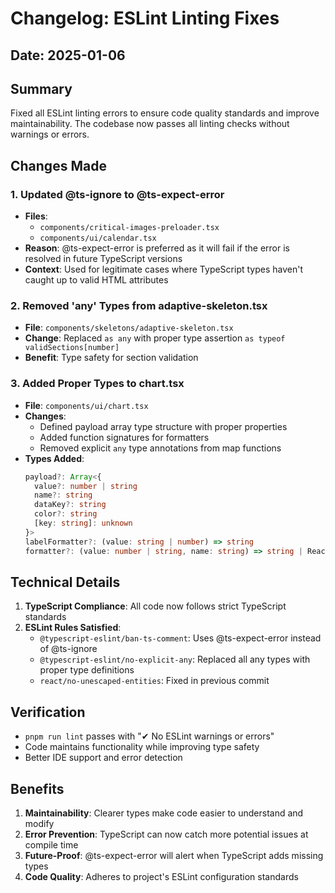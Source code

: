 # Changelog: ESLint Linting Fixes

## Date: 2025-01-06

## Summary
Fixed all ESLint linting errors to ensure code quality standards and improve maintainability. The codebase now passes all linting checks without warnings or errors.

## Changes Made

### 1. Updated @ts-ignore to @ts-expect-error
- **Files**: 
  - `components/critical-images-preloader.tsx`
  - `components/ui/calendar.tsx`
- **Reason**: @ts-expect-error is preferred as it will fail if the error is resolved in future TypeScript versions
- **Context**: Used for legitimate cases where TypeScript types haven't caught up to valid HTML attributes

### 2. Removed 'any' Types from adaptive-skeleton.tsx
- **File**: `components/skeletons/adaptive-skeleton.tsx`
- **Change**: Replaced `as any` with proper type assertion `as typeof validSections[number]`
- **Benefit**: Type safety for section validation

### 3. Added Proper Types to chart.tsx
- **File**: `components/ui/chart.tsx`
- **Changes**:
  - Defined payload array type structure with proper properties
  - Added function signatures for formatters
  - Removed explicit `any` type annotations from map functions
- **Types Added**:
  ```typescript
  payload?: Array<{
    value?: number | string
    name?: string
    dataKey?: string
    color?: string
    [key: string]: unknown
  }>
  labelFormatter?: (value: string | number) => string
  formatter?: (value: number | string, name: string) => string | React.ReactNode
  ```

## Technical Details

1. **TypeScript Compliance**: All code now follows strict TypeScript standards
2. **ESLint Rules Satisfied**:
   - `@typescript-eslint/ban-ts-comment`: Uses @ts-expect-error instead of @ts-ignore
   - `@typescript-eslint/no-explicit-any`: Replaced all any types with proper type definitions
   - `react/no-unescaped-entities`: Fixed in previous commit

## Verification
- `pnpm run lint` passes with "✔ No ESLint warnings or errors"
- Code maintains functionality while improving type safety
- Better IDE support and error detection

## Benefits
1. **Maintainability**: Clearer types make code easier to understand and modify
2. **Error Prevention**: TypeScript can now catch more potential issues at compile time
3. **Future-Proof**: @ts-expect-error will alert when TypeScript adds missing types
4. **Code Quality**: Adheres to project's ESLint configuration standards